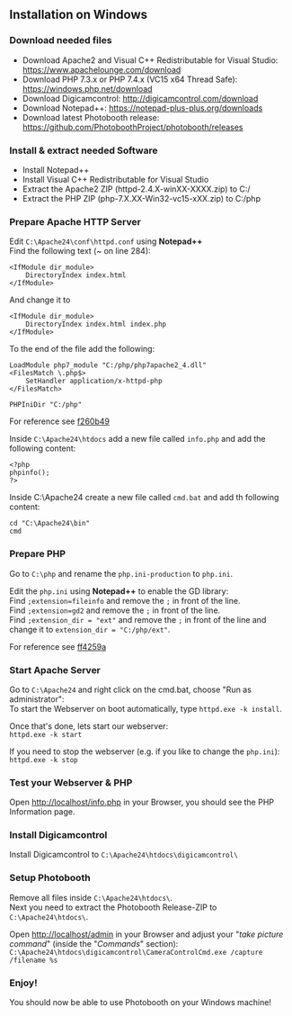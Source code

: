 ## Installation on Windows

### Download needed files
- Download Apache2 and Visual C++ Redistributable for Visual Studio: https://www.apachelounge.com/download
- Download PHP 7.3.x or PHP 7.4.x (VC15 x64 Thread Safe): https://windows.php.net/download
- Download Digicamcontrol: http://digicamcontrol.com/download
- Download Notepad++: https://notepad-plus-plus.org/downloads
- Download latest Photobooth release: https://github.com/PhotoboothProject/photobooth/releases

### Install & extract needed Software
- Install Notepad++
- Install Visual C++ Redistributable for Visual Studio
- Extract the Apache2 ZIP (httpd-2.4.X-winXX-XXXX.zip) to C:/
- Extract the PHP ZIP (php-7.X.XX-Win32-vc15-xXX.zip) to C:/php

### Prepare Apache HTTP Server
Edit `C:\Apache24\conf\httpd.conf` using **Notepad++**  
Find the following text (~ on line 284):
```
<IfModule dir_module>
    DirectoryIndex index.html
</IfModule>
```
And change it to  
```
<IfModule dir_module>
    DirectoryIndex index.html index.php
</IfModule>
```

To the end of the file add the following:  
```
LoadModule php7_module "C:/php/php7apache2_4.dll"
<FilesMatch \.php$>
    SetHandler application/x-httpd-php
</FilesMatch>

PHPIniDir "C:/php"
```
For reference see [f260b49](https://github.com/PhotoboothProject/photobooth/commit/f260b49d2029825d33eb9d35ceda3f19423418db)


Inside `C:\Apache24\htdocs` add a new file called `info.php` and add the following content:  
```
<?php
phpinfo();
?>
```

Inside C:\Apache24 create a new file called `cmd.bat` and add th following content:
```
cd "C:\Apache24\bin"
cmd
```

### Prepare PHP
Go to `C:\php` and rename the `php.ini-production` to `php.ini`.

Edit the `php.ini` using **Notepad++** to enable the GD library:  
Find `;extension=fileinfo` and remove the `;` in front of the line.  
Find `;extension=gd2` and remove the `;` in front of the line.  
Find `;extension_dir = "ext"` and remove the `;` in front of the line and change it to `extension_dir = "C:/php/ext"`.

For reference see [ff4259a](https://github.com/PhotoboothProject/photobooth/commit/ff4259aece2094922c1d9b8fc2825fb44a710560)

### Start Apache Server
Go to `C:\Apache24` and right click on the cmd.bat, choose "Run as administrator":  
To start the Webserver on boot automatically, type `httpd.exe -k install`.

Once that's done, lets start our webserver:  
`httpd.exe -k start`

If you need to stop the webserver (e.g. if you like to change the `php.ini`):  
`httpd.exe -k stop`

### Test your Webserver & PHP
Open [http://localhost/info.php](http://localhost/info.php) in your Browser, you should see the PHP Information page.

### Install Digicamcontrol
Install Digicamcontrol to `C:\Apache24\htdocs\digicamcontrol\`

### Setup Photobooth
Remove all files inside `C:\Apache24\htdocs\`.  
Next you need to extract the Photobooth Release-ZIP to `C:\Apache24\htdocs\`.  

Open [http://localhost/admin](http://localhost/admin) in your Browser and adjust your "*take picture command*" (inside the "*Commands*" section):  
`C:\Apache24\htdocs\digicamcontrol\CameraControlCmd.exe /capture /filename %s`

### Enjoy!
You should now be able to use Photobooth on your Windows machine!  
